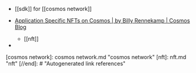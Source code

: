 - [[sdk]] for [[cosmos network]]

- [Application Specific NFTs on Cosmos | by Billy Rennekamp | Cosmos Blog](https://blog.cosmos.network/application-specific-nfts-on-cosmos-8d8a450ec740)
	- [[nft]]
- 

[//begin]: # "Autogenerated link references for markdown compatibility"
[cosmos network]: cosmos network.md "cosmos network"
[nft]: nft.md "nft"
[//end]: # "Autogenerated link references"
